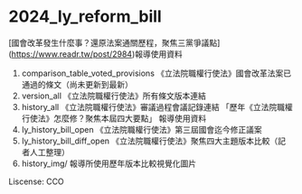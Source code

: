 # 2024_ly_reform_bill
[國會改革發生什麼事？還原法案通關歷程，聚焦三黨爭議點] (<https://www.readr.tw/post/2984>)報導使用資料
1. comparison_table_voted_provisions 《立法院職權行使法》國會改革法案已通過的條文（尚未更新到最新）
2. version_all 《立法院職權行使法》所有條文版本連結
3. history_all 《立法院職權行使法》審議過程會議記錄連結
「歷年《立法院職權行使法》怎麼修？聚焦本屆四大要點」 報導使用資料
4. ly_history_bill_open 《立法院職權行使法》第三屆國會迄今修正議案
5. ly_history_bill_diff_open 《立法院職權行使法》聚焦四大主題版本比較（記者人工整理）
6. history_img/ 報導所使用歷年版本比較視覺化圖片

Liscense: CCO
